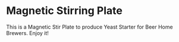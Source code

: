 # Magnetic Stirring Plate
This is a Magnetic Stir Plate to produce Yeast Starter for Beer Home Brewers. Enjoy it!
